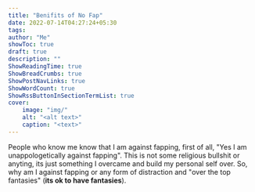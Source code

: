 ```yaml
---
title: "Benifits of No Fap"
date: 2022-07-14T04:27:24+05:30
tags: 
author: "Me"
showToc: true
draft: true 
description: ""
ShowReadingTime: true
ShowBreadCrumbs: true
ShowPostNavLinks: true
ShowWordCount: true
ShowRssButtonInSectionTermList: true
cover:
    image: "img/"
    alt: "<alt text>" 
    caption: "<text>"
---
```


People who know me know that I am against fapping, first of all, "Yes I am unappologetically against fapping". This is not some religious bullshit or anyting, its just something I overcame and build my personal self over. So, why am I against fapping or any form of distraction and "over the top fantasies" (**its ok to have fantasies**). 
